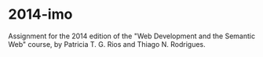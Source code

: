 2014-imo
========

Assignment for the 2014 edition of the "Web Development and the Semantic Web" course, by Patricia T. G. Rios and Thiago N. Rodrigues.
